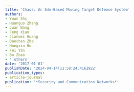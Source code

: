 ```yaml
---
title: 'Chaos: An Sdn-Based Moving Target Defense System'
authors:
- Yuan Shi
- Huanguo Zhang
- Juan Wang
- Feng Xiao
- Jianwei Huang
- Daochen Zha
- Hongxin Hu
- Fei Yan
- Bo Zhao
- ' others'
date: '2017-01-01'
publishDate: '2024-04-14T11:50:24.416292Z'
publication_types:
- article-journal
publication: '*Security and Communication Networks*'
---
```

